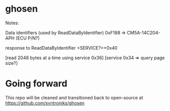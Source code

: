 # ghosen

Notes:

Data identifiers (used by ReadDataByIdentifier)
0xF188 => CM5A-14C204-APH (ECU P/N?)

response to ReadDataByIdentifier
<SERVICE?>+0x40 <data identifier> <data>


[read 2048 bytes at a time using service 0x36]
[service 0x34 => query page size?]

# Going forward
This repo will be cleaned and transitioned back to open-source at https://github.com/syntroniks/ghosen